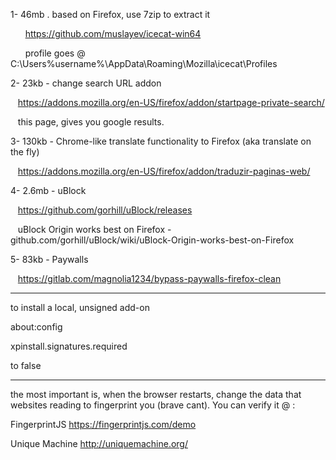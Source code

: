 1- 46mb . based on Firefox, use 7zip to extract it

&nbsp;&nbsp;&nbsp;&nbsp;&nbsp;&nbsp;https://github.com/muslayev/icecat-win64

&nbsp;&nbsp;&nbsp;&nbsp;&nbsp;&nbsp;profile goes @ C:\Users\%username%\AppData\Roaming\Mozilla\icecat\Profiles

 

2- 23kb - change search URL addon

&nbsp;&nbsp;&nbsp;https://addons.mozilla.org/en-US/firefox/addon/startpage-private-search/

&nbsp;&nbsp;&nbsp;this page, gives you google results.

 

3- 130kb - Chrome-like translate functionality to Firefox (aka translate on the fly)

&nbsp;&nbsp;&nbsp;https://addons.mozilla.org/en-US/firefox/addon/traduzir-paginas-web/

 

4- 2.6mb - uBlock

&nbsp;&nbsp;&nbsp;https://github.com/gorhill/uBlock/releases

&nbsp;&nbsp;&nbsp;uBlock Origin works best on Firefox - github.com/gorhill/uBlock/wiki/uBlock-Origin-works-best-on-Firefox

 

5- 83kb - Paywalls

&nbsp;&nbsp;&nbsp;https://gitlab.com/magnolia1234/bypass-paywalls-firefox-clean

<hr>

to install a local, unsigned add-on


about:config

xpinstall.signatures.required 

to false


<hr>


the most important is, when the browser restarts, change the data that websites reading to fingerprint you (brave cant). You can verify it @ :

FingerprintJS        https://fingerprintjs.com/demo

Unique Machine        http://uniquemachine.org/
